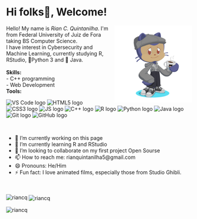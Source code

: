 # Hi folks👋, Welcome!
<img align="right" src="images/octocat-1749605393505.png" width="210">
Hello! My name is <i>Rian C. Quintanilha</i>. I'm from Federal University of Juiz de Fora taking BS Computer Science.</br>
I have interest in Cybersecurity and Machine Learning, currently studying R, RStudio, 🐍Python 3 and 🍵 Java.</br>
</br>
<strong>Skills:</strong> </br>
-  C++ programming </br>
-  Web Development
</br>
<strong>Tools:</strong>
</br>
<p>
<img src="https://github.com/user-attachments/assets/d77ea397-1187-4360-a1be-27181feb48ec" alt="VS Code logo" width="50"/>
<!--![download](https://github.com/user-attachments/assets/5deab531-4bee-4b4c-ad92-23543f2bc977)-->
<!--<img src="https://github.com/user-attachments/assets/d334e630-960e-4ccd-84ff-f26fec1f3713" alt="HTML5 logo" width="65"/>-->
<img src="https://github.com/user-attachments/assets/37bdb76f-6dc5-4fee-8870-8257f1a75ea1" alt="HTML5 logo" width="65"/>
<img src="https://github.com/user-attachments/assets/f8461b59-2d98-4684-a04d-d6eb11710351" alt="CSS3 logo" width="45"/> 
<img src="https://github.com/user-attachments/assets/5c6153fe-58fa-4243-bfe8-2b58dd55928d" alt="JS logo" width="50"/>
<img src="https://github.com/user-attachments/assets/27692542-4600-4554-8e91-ce33df604df3" alt="C++ logo" width="45"/>
<img src="https://github.com/user-attachments/assets/8debedcb-19e2-4aab-830b-237e6582fa0c" alt="R logo" width="60"/>
<img src="https://github.com/user-attachments/assets/ee2a5b0e-a60c-4bd4-be0c-359f3d47f25d" alt="Python logo" width="55"/>
<img src="https://github.com/user-attachments/assets/49ef415e-5fe5-4d4b-818c-f31b429cf693" alt="Java logo" width="35"/>
<img src="https://github.com/user-attachments/assets/74c520a2-0e63-4748-9f3d-94d38473fefa" alt="Git logo" width="50"/>
<img src="https://github.com/user-attachments/assets/1f441d24-a2f0-48b7-bca8-7416b564f298" alt="GitHub logo" width="50"/></br>
</p>
</br>
<ul>
  <li>🔭 I’m currently working on this page</li>
  <li>🌱 I’m currently learning R and RStudio</li>
  <li>👯 I’m looking to collaborate on my first project Open Sourse</li>
  <li>📫 How to reach me: rianquintanilha5@gmail.com</li>
  <li>😄 Pronouns: He/Him</li>
  <li>⚡ Fun fact: I love animated films, especially those from Studio Ghibli.</li>
</ul>
</br>
<p><img align="left" src="https://github-readme-stats.vercel.app/api/top-langs?username=riancq&show_icons=true&locale=en&layout=compact" alt="riancq" /></p>
<p>&nbsp;<img align="center" src="https://github-readme-stats.vercel.app/api?username=riancq&show_icons=true&locale=en" alt="riancq" /></p>
<p><img align="center" src="https://github-readme-streak-stats.herokuapp.com/?user=riancq&" alt="riancq" /></p>


